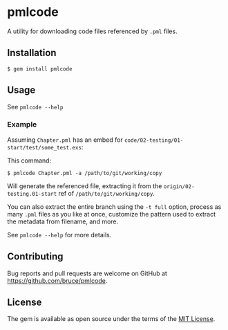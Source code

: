 # pmlcode

A utility for downloading code files referenced by `.pml` files.

## Installation

    $ gem install pmlcode

## Usage

See `pmlcode --help`

### Example

Assuming `Chapter.pml` has an embed for
`code/02-testing/01-start/test/some_test.exs`:

This command:

    $ pmlcode Chapter.pml -a /path/to/git/working/copy

Will generate the referenced file, extracting it from the
`origin/02-testing.01-start` ref of `/path/to/git/working/copy`.

You can also extract the entire branch using the `-t full` option,
process as many `.pml` files as you like at once, customize the
pattern used to extract the metadata from filename, and more.

See `pmlcode --help` for more details.

## Contributing

Bug reports and pull requests are welcome on GitHub at https://github.com/bruce/pmlcode.

## License

The gem is available as open source under the terms of the [MIT License](http://opensource.org/licenses/MIT).
